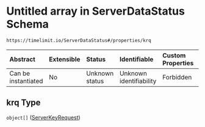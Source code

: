 # Untitled array in ServerDataStatus Schema

```txt
https://timelimit.io/ServerDataStatus#/properties/krq
```



| Abstract            | Extensible | Status         | Identifiable            | Custom Properties | Additional Properties | Access Restrictions | Defined In                                                                            |
| :------------------ | :--------- | :------------- | :---------------------- | :---------------- | :-------------------- | :------------------ | :------------------------------------------------------------------------------------ |
| Can be instantiated | No         | Unknown status | Unknown identifiability | Forbidden         | Allowed               | none                | [ServerDataStatus.schema.json\*](ServerDataStatus.schema.json "open original schema") |

## krq Type

`object[]` ([ServerKeyRequest](serverdatastatus-definitions-serverkeyrequest.md))

